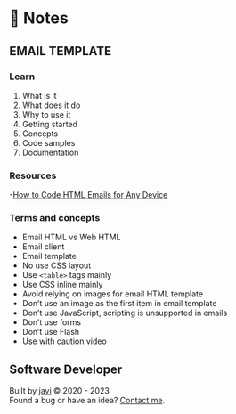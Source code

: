 # :memo: Notes
## EMAIL TEMPLATE
### Learn
1. What is it
2. What does it do
3. Why to use it
4. Getting started
5. Concepts
6. Code samples
7. Documentation
### Resources
-[How to Code HTML Emails for Any Device](https://www.campaignmonitor.com/dev-resources/guides/coding-html-emails/)
### Terms and concepts
- Email HTML vs Web HTML
- Email client
- Email template
- No use CSS layout
- Use ```<table>``` tags mainly
- Use CSS inline mainly
- Avoid relying on images for email HTML template
- Don’t use an image as the first item in email template
- Don’t use JavaScript, scripting is unsupported in emails
- Don’t use forms
- Don’t use Flash
- Use with caution video
## Software Developer
Built by [javi](https://github.com/javi0x00/) :copyright: 2020 - 2023  
Found a bug or have an idea? [Contact me](https://www.linkedin.com/in/javi0x00/).
